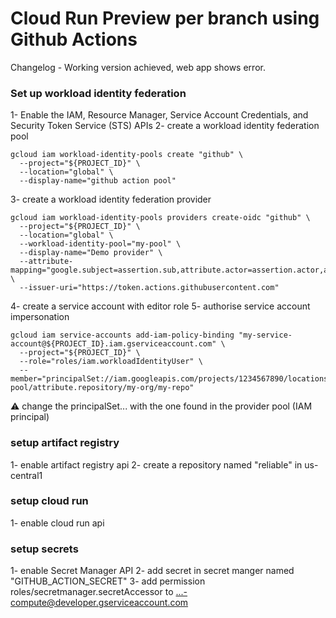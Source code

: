# Cloud Run Preview per branch using Github Actions

Changelog - Working version achieved, web app shows error. 

### Set up workload identity federation
1- Enable the IAM, Resource Manager, Service Account Credentials, and Security Token Service (STS) APIs
2- create a workload identity federation pool
```
gcloud iam workload-identity-pools create "github" \
  --project="${PROJECT_ID}" \
  --location="global" \
  --display-name="github action pool"
```
3- create a workload identity federation provider
```
gcloud iam workload-identity-pools providers create-oidc "github" \
  --project="${PROJECT_ID}" \
  --location="global" \
  --workload-identity-pool="my-pool" \
  --display-name="Demo provider" \
  --attribute-mapping="google.subject=assertion.sub,attribute.actor=assertion.actor,attribute.aud=assertion.aud" \
  --issuer-uri="https://token.actions.githubusercontent.com"
```
4- create a service account with editor role
5- authorise service account impersonation
```
gcloud iam service-accounts add-iam-policy-binding "my-service-account@${PROJECT_ID}.iam.gserviceaccount.com" \
  --project="${PROJECT_ID}" \
  --role="roles/iam.workloadIdentityUser" \
  --member="principalSet://iam.googleapis.com/projects/1234567890/locations/global/workloadIdentityPools/my-pool/attribute.repository/my-org/my-repo"
```
⚠️ change the principalSet... with the one found in the provider pool (IAM principal)

### setup artifact registry
1- enable artifact registry api
2- create a repository named "reliable" in us-central1

### setup cloud run
1- enable cloud run api

### setup secrets
1- enable Secret Manager API
2- add secret in secret manger named "GITHUB_ACTION_SECRET"
3- add permission roles/secretmanager.secretAccessor to ...-compute@developer.gserviceaccount.com
